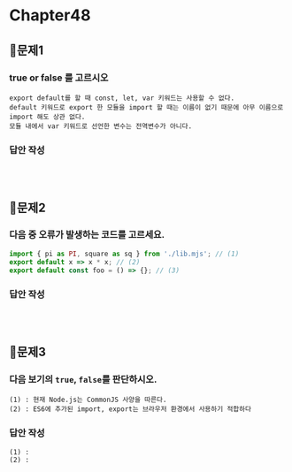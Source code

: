 # Chapter48
## 📌문제1
### true or false 를 고르시오
```
export default를 할 때 const, let, var 키워드는 사용할 수 없다. 
default 키워드로 export 한 모듈을 import 할 때는 이름이 없기 때문에 아무 이름으로 import 해도 상관 없다.
모듈 내에서 var 키워드로 선언한 변수는 전역변수가 아니다. 
```
### 답안 작성
```
```

<br>

## 📌문제2

### 다음 중 오류가 발생하는 코드를 고르세요.
```js
import { pi as PI, square as sq } from './lib.mjs'; // (1)
export default x => x * x; // (2)
export default const foo = () => {}; // (3)
```

### 답안 작성
```

```

<br>

## 📌문제3
### 다음 보기의 `true`, `false`를 판단하시오.
```
(1) : 현재 Node.js는 CommonJS 사양을 따른다.
(2) : ES6에 추가된 import, export는 브라우저 환경에서 사용하기 적합하다
```
### 답안 작성
```
(1) : 
(2) : 
```

<br>
